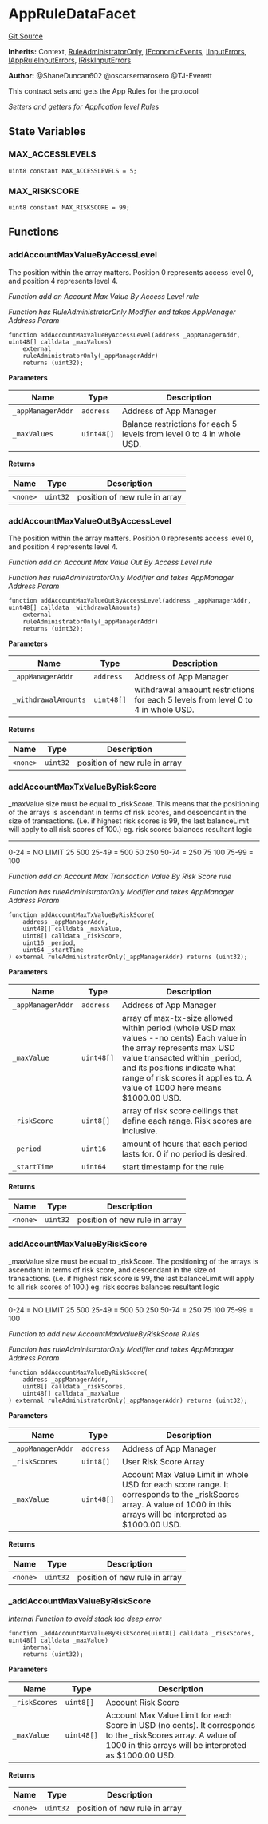 # AppRuleDataFacet
[Git Source](https://github.com/thrackle-io/tron/blob/de69f371f7fd94a0b22f5a213d7ab3968548d9bf/src/protocol/economic/ruleProcessor/AppRuleDataFacet.sol)

**Inherits:**
Context, [RuleAdministratorOnly](/src/protocol/economic/RuleAdministratorOnly.sol/contract.RuleAdministratorOnly.md), [IEconomicEvents](/src/common/IEvents.sol/interface.IEconomicEvents.md), [IInputErrors](/src/common/IErrors.sol/interface.IInputErrors.md), [IAppRuleInputErrors](/src/common/IErrors.sol/interface.IAppRuleInputErrors.md), [IRiskInputErrors](/src/common/IErrors.sol/interface.IRiskInputErrors.md)

**Author:**
@ShaneDuncan602 @oscarsernarosero @TJ-Everett

This contract sets and gets the App Rules for the protocol

*Setters and getters for Application level Rules*


## State Variables
### MAX_ACCESSLEVELS

```solidity
uint8 constant MAX_ACCESSLEVELS = 5;
```


### MAX_RISKSCORE

```solidity
uint8 constant MAX_RISKSCORE = 99;
```


## Functions
### addAccountMaxValueByAccessLevel

The position within the array matters. Position 0 represents access level 0,
and position 4 represents level 4.

*Function add an Account Max Value By Access Level rule*

*Function has RuleAdministratorOnly Modifier and takes AppManager Address Param*


```solidity
function addAccountMaxValueByAccessLevel(address _appManagerAddr, uint48[] calldata _maxValues)
    external
    ruleAdministratorOnly(_appManagerAddr)
    returns (uint32);
```
**Parameters**

|Name|Type|Description|
|----|----|-----------|
|`_appManagerAddr`|`address`|Address of App Manager|
|`_maxValues`|`uint48[]`|Balance restrictions for each 5 levels from level 0 to 4 in whole USD.|

**Returns**

|Name|Type|Description|
|----|----|-----------|
|`<none>`|`uint32`|position of new rule in array|


### addAccountMaxValueOutByAccessLevel

The position within the array matters. Position 0 represents access level 0,
and position 4 represents level 4.

*Function add an Account Max Value Out By Access Level rule*

*Function has ruleAdministratorOnly Modifier and takes AppManager Address Param*


```solidity
function addAccountMaxValueOutByAccessLevel(address _appManagerAddr, uint48[] calldata _withdrawalAmounts)
    external
    ruleAdministratorOnly(_appManagerAddr)
    returns (uint32);
```
**Parameters**

|Name|Type|Description|
|----|----|-----------|
|`_appManagerAddr`|`address`|Address of App Manager|
|`_withdrawalAmounts`|`uint48[]`|withdrawal amaount restrictions for each 5 levels from level 0 to 4 in whole USD.|

**Returns**

|Name|Type|Description|
|----|----|-----------|
|`<none>`|`uint32`|position of new rule in array|


### addAccountMaxTxValueByRiskScore

_maxValue size must be equal to _riskScore.
This means that the positioning of the arrays is ascendant in terms of risk scores,
and descendant in the size of transactions. (i.e. if highest risk scores is 99, the last balanceLimit
will apply to all risk scores of 100.)
eg.
risk scores      balances         resultant logic
-----------      --------         ---------------
0-24  =   NO LIMIT
25              500            25-49 =   500
50              250            50-74 =   250
75              100            75-99 =   100

*Function add an Account Max Transaction Value By Risk Score rule*

*Function has ruleAdministratorOnly Modifier and takes AppManager Address Param*


```solidity
function addAccountMaxTxValueByRiskScore(
    address _appManagerAddr,
    uint48[] calldata _maxValue,
    uint8[] calldata _riskScore,
    uint16 _period,
    uint64 _startTime
) external ruleAdministratorOnly(_appManagerAddr) returns (uint32);
```
**Parameters**

|Name|Type|Description|
|----|----|-----------|
|`_appManagerAddr`|`address`|Address of App Manager|
|`_maxValue`|`uint48[]`|array of max-tx-size allowed within period (whole USD max values --no cents) Each value in the array represents max USD value transacted within _period, and its positions indicate what range of risk scores it applies to. A value of 1000 here means $1000.00 USD.|
|`_riskScore`|`uint8[]`|array of risk score ceilings that define each range. Risk scores are inclusive.|
|`_period`|`uint16`|amount of hours that each period lasts for. 0 if no period is desired.|
|`_startTime`|`uint64`|start timestamp for the rule|

**Returns**

|Name|Type|Description|
|----|----|-----------|
|`<none>`|`uint32`|position of new rule in array|


### addAccountMaxValueByRiskScore

_maxValue size must be equal to _riskScore.
The positioning of the arrays is ascendant in terms of risk score,
and descendant in the size of transactions. (i.e. if highest risk score is 99, the last balanceLimit
will apply to all risk scores of 100.)
eg.
risk scores      balances         resultant logic
-----------      --------         ---------------
0-24  =   NO LIMIT
25              500            25-49 =   500
50              250            50-74 =   250
75              100            75-99 =   100

*Function to add new AccountMaxValueByRiskScore Rules*

*Function has ruleAdministratorOnly Modifier and takes AppManager Address Param*


```solidity
function addAccountMaxValueByRiskScore(
    address _appManagerAddr,
    uint8[] calldata _riskScores,
    uint48[] calldata _maxValue
) external ruleAdministratorOnly(_appManagerAddr) returns (uint32);
```
**Parameters**

|Name|Type|Description|
|----|----|-----------|
|`_appManagerAddr`|`address`|Address of App Manager|
|`_riskScores`|`uint8[]`|User Risk Score Array|
|`_maxValue`|`uint48[]`|Account Max Value Limit in whole USD for each score range. It corresponds to the _riskScores array. A value of 1000 in this arrays will be interpreted as $1000.00 USD.|

**Returns**

|Name|Type|Description|
|----|----|-----------|
|`<none>`|`uint32`|position of new rule in array|


### _addAccountMaxValueByRiskScore

*Internal Function to avoid stack too deep error*


```solidity
function _addAccountMaxValueByRiskScore(uint8[] calldata _riskScores, uint48[] calldata _maxValue)
    internal
    returns (uint32);
```
**Parameters**

|Name|Type|Description|
|----|----|-----------|
|`_riskScores`|`uint8[]`|Account Risk Score|
|`_maxValue`|`uint48[]`|Account Max Value Limit for each Score in USD (no cents). It corresponds to the _riskScores array. A value of 1000 in this arrays will be interpreted as $1000.00 USD.|

**Returns**

|Name|Type|Description|
|----|----|-----------|
|`<none>`|`uint32`|position of new rule in array|


